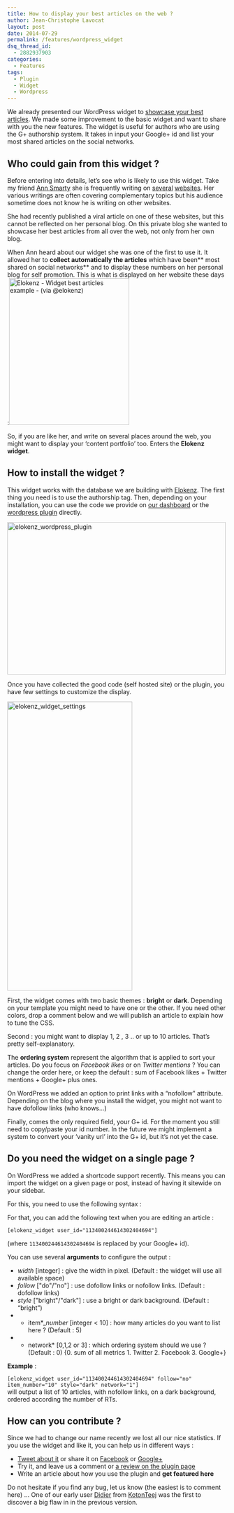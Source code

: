 ```yaml
---
title: How to display your best articles on the web ?
author: Jean-Christophe Lavocat
layout: post
date: 2014-07-29
permalink: /features/wordpress_widget
dsq_thread_id:
  - 2882937903
categories:
  - Features
tags:
  - Plugin
  - Widget
  - Wordpress
---
```

We already presented our WordPress widget to <a title="Elokenz Widget for WordPress" href="http://blog.elokenz.com/features/wordpress-widget-showcase-best-articles" target="_blank">showcase your best articles</a>. We made some improvement to the basic widget and want to share with you the new features. The widget is useful for authors who are using the G+ authorship system. It takes in input your Google+ id and list your most shared articles on the social networks.

## Who could gain from this widget ?

Before entering into details, let&#8217;s see who is likely to use this widget. Take my friend <a title="Ann Smarty" href="http://www.seosmarty.com/" target="_blank">Ann Smarty</a> she is frequently writing on <a title="Social Media Examiner" href="http://www.socialmediaexaminer.com" target="_blank">several</a> <a title="Search Engine Journal" href="http://www.searchenginejournal.com/" target="_blank">websites</a>. Her various writings are often covering complementary topics but his audience sometime does not know he is writing on other websites.

She had recently published a viral article on one of these websites, but this cannot be reflected on her personal blog. On this private blog she wanted to showcase her best articles from all over the web, not only from her own blog.

When Ann heard about our widget she was one of the first to use it. It allowed her to **collect automatically the articles** which have been** most shared on social networks** and to display these numbers on her personal blog for self promotion. This is what is displayed on her website these days :<img class="aligncenter wp-image-304 size-full" src="http://blog.elokenz.com/wp-content/uploads/2014/07/ann_smarty_best_articles.png" alt="Elokenz - Widget best articles example - (via @elokenz)" width="275" height="335" />

So, if you are like her, and write on several places around the web, you might want to display your &#8216;content portfolio&#8217; too. Enters the **Elokenz widget**.

## How to install the widget ?

This widget works with the database we are building with <a title="Helping Authors to be more visible" href="http://www.elokenz.com" target="_blank">Elokenz</a>. The first thing you need is to use the authorship tag. Then, depending on your installation, you can use the code we provide on <a title="Elokenz Dashboard - Widget" href="http://www.elokenz.com/dashboard/widgets/" target="_blank">our dashboard</a> or the <a title="Wordpress widget - Socially best articles" href="http://wordpress.org/plugins/elokenz-most-shared-articles-for-authors/" target="_blank">wordpress plugin</a> directly.

<a title="Wordpress Elokenz Plugin" href="http://wordpress.org/plugins/elokenz-most-shared-articles-for-authors/" target="_blank"><img class="aligncenter wp-image-305" src="http://blog.elokenz.com/wp-content/uploads/2014/07/elokenz_wordpress_plugin.png" alt="elokenz_wordpress_plugin" width="500" height="348" /></a>

Once you have collected the good code (self hosted site) or the plugin, you have few settings to customize the display.

<img class="aligncenter size-full wp-image-306" src="http://blog.elokenz.com/wp-content/uploads/2014/07/screenshot-3.png" alt="elokenz_widget_settings" width="286" height="660" />

First, the widget comes with two basic themes : **bright** or **dark**. Depending on your template you might need to have one or the other. If you need other colors, drop a comment below and we will publish an article to explain how to tune the CSS.

Second : you might want to display 1, 2 , 3 .. or up to 10 articles. That&#8217;s pretty self-explanatory.

The **ordering system** represent the algorithm that is applied to sort your articles. Do you focus on *Facebook likes* or on *Twitter mentions* ? You can change the order here, or keep the default : sum of Facebook likes + Twitter mentions + Google+ plus ones.

On WordPress we added an option to print links with a &#8220;nofollow&#8221; attribute. Depending on the blog where you install the widget, you might not want to have dofollow links (who knows&#8230;)

Finally, comes the only required field, your G+ id. For the moment you still need to copy/paste your id number. In the future we might implement a system to convert your &#8216;vanity url&#8217; into the G+ id, but it&#8217;s not yet the case.

## Do you need the widget on a single page ?

On WordPress we added a shortcode support recently. This means you can import the widget on a given page or post, instead of having it sitewide on your sidebar.

For this, you need to use the following syntax :

For that, you can add the following text when you are editing an article :

    [elokenz_widget user_id="113400244614302404694"]

(where `113400244614302404694` is replaced by your Google+ id).

You can use several **arguments** to configure the output :

  * *width* [integer] : give the width in pixel. (Default : the widget will use all available space)
  * *follow* ["do"/"no"] : use dofollow links or nofollow links. (Default : dofollow links)
  * *style* ["bright"/"dark"] : use a bright or dark background. (Default : &#8220;bright&#8221;)
  * * item*_*number* [integer < 10] : how many articles do you want to list here ? (Default : 5)
  * * network* [0,1,2 or 3] : which ordering system should we use ? (Default : 0) {0. sum of all metrics 1. Twitter 2. Facebook 3. Google+}

**Example** :

`[elokenz_widget user_id="113400244614302404694" follow="no" item_number="10" style="dark" network="1"]`  
will output a list of 10 articles, with nofollow links, on a dark background, ordered according the number of RTs.

## How can you contribute ?

Since we had to change our name recently we lost all our nice statistics. If you use the widget and like it, you can help us in different ways :

  * <a title="Tweet about the plugin" href="https://twitter.com/home?status=I%20am%20using%20a%20new%20WP%20plugin%20to%20display%20my%20most%20shared%20articles%20:%20http://blog.elokenz.com/features/wordpress_widget" target="_blank">Tweet about it</a> or share it on <a title="Wordpress Widget" href="https://www.facebook.com/sharer/sharer.php?u=http://blog.elokenz.com/features/wordpress_widget" target="_blank">Facebook</a> or <a title="Wordpress Widget" href="https://plus.google.com/share?url=http://blog.elokenz.com/features/wordpress_widget" target="_blank">Google+</a>
  * Try it, and leave us a comment or <a title="Review Elokenz plugin" href="http://wordpress.org/support/view/plugin-reviews/elokenz-most-shared-articles-for-authors?filter=5#postform" target="_blank">a review on the plugin page</a>
  * Write an article about how you use the plugin and **get featured here**

Do not hesitate if you find any bug, let us know (the easiest is to comment here) &#8230; One of our early user <a title="Didier J Mary" href="https://plus.google.com/+DidierJMARY/about" target="_blank">Didier</a> from <a title="Kotonteej - African Music" href="http://www.kotonteej.com/" target="_blank">KotonTeej</a> was the first to discover a big flaw in in the previous version.